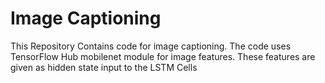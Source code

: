 # Image Captioning
This Repository Contains code for image captioning. The code uses TensorFlow 
Hub mobilenet module for image features. These features are given as hidden state input to the LSTM Cells

